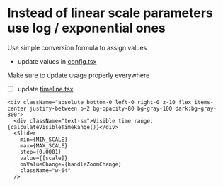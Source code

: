 # Instead of linear scale parameters use log / exponential ones 

Use simple conversion formula to assign values 
- update values in [config.tsx](../../../src/config/config.tsx)

Make sure to update usage properly everywhere
- [ ] update [timeline.tsx](../../../src/components/timeline/timeline.tsx)

```
<div className="absolute bottom-0 left-0 right-0 z-10 flex items-center justify-between p-2 bg-opacity-80 bg-gray-100 dark:bg-gray-800">
  <div className="text-sm">Visible time range: {calculateVisibleTimeRange()}</div>
  <Slider
    min={MIN_SCALE}
    max={MAX_SCALE}
    step={0.0001}
    value={[scale]}
    onValueChange={handleZoomChange}
    className="w-64"
  />
```